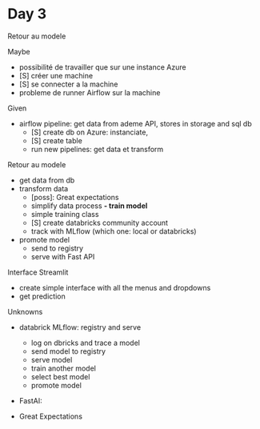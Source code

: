 # Day 3
Retour au modele

Maybe
- possibilité de travailler que sur une instance Azure
- [S] créer une machine
- [S] se connecter a la machine
- probleme de runner Airflow sur la machine

Given
- airflow pipeline: get data from ademe API, stores in storage and sql db
    - [S] create db on Azure: instanciate,
    - [S] create table
    - run new pipelines: get data et transform

Retour au modele
- get data from db
- transform data
    - [poss]: Great expectations
    - simplify data process
**- train model**
    - simple training class
    - [S] create databricks community account
    - track with MLflow (which one: local or databricks)
- promote model
    - send to registry
    - serve with Fast API

Interface Streamlit
- create simple interface with all the menus and dropdowns
- get prediction

Unknowns
- databrick MLflow: registry and serve
    - log on dbricks and trace a model
    - send model to registry
    - serve model
    - train another model
    - select best model
    - promote model

- FastAI:
- Great Expectations




